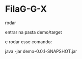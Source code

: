 # FilaG-G-X

rodar

entrar na pasta demo/target

e rodar esse comando:


java -jar demo-0.0.1-SNAPSHOT.jar